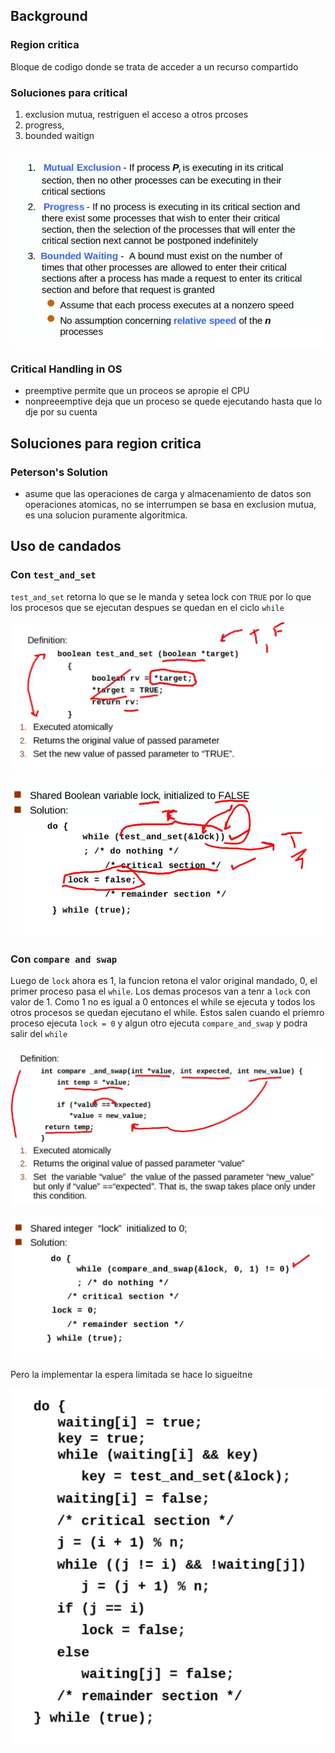 ## Background

### Region critica

Bloque de codigo donde se trata de acceder a un recurso compartido

### Soluciones para critical

1. exclusion mutua, restriguen el acceso a otros prcoses 
2. progress, 
3. bounded waitign

![](../assets/solutioin-crit.png)

### Critical Handling in OS

- preemptive permite que un proceos se apropie el CPU
- nonpreeemptive deja que un proceso se quede ejecutando hasta que lo dje por su cuenta

## Soluciones para region critica

### Peterson's Solution

- asume que las operaciones de carga y almacenamiento de datos son operaciones atomicas, no se interrumpen
se basa en exclusion mutua, es una solucion puramente algoritmica.

## Uso de candados

### Con `test_and_set`

`test_and_set` retorna lo que se le manda y setea lock con `TRUE`
por lo que los procesos que se ejecutan despues se quedan en el ciclo `while`

![](../assets/test-set-1.png)

![](../assets/test-set-2.png)

### Con `compare and swap`

Luego de `lock` ahora es 1, la funcion retona el valor original mandado, 0, el primer proceso pasa el `while`. Los demas procesos van a tenr a `lock` con valor de 1. Como 1 no es igual a 0 entonces el while se ejecuta y todos los otros procesos se quedan ejecutano el while. Estos salen cuando el priemro proceso ejecuta `lock = 0` y algun otro ejecuta `compare_and_swap` y podra salir del `while`

![](../assets/comapre.png)

![](../assets/compare_".png)

Pero la implementar la espera limitada se hace lo sigueitne

![](../assets/wait_limit.png)